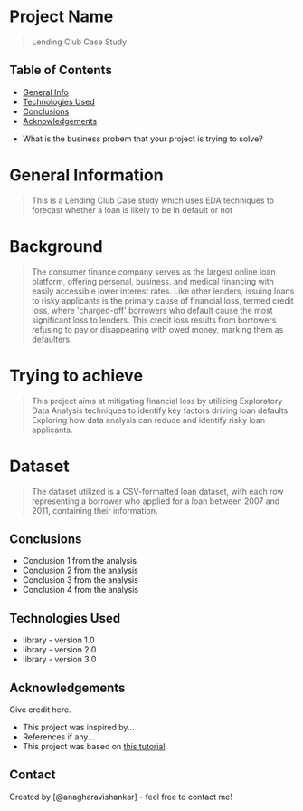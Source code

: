 # Project Name
> Lending Club Case Study

## Table of Contents
* [General Info](#general-information)
* [Technologies Used](#technologies-used)
* [Conclusions](#conclusions)
* [Acknowledgements](#acknowledgements)

- What is the business probem that your project is trying to solve?
# General Information
> This is a Lending Club Case study which uses EDA techniques to forecast whether a loan is likely to be in default or not

# Background
>The consumer finance company serves as the largest online loan platform, offering personal, business, and medical financing with easily accessible lower interest rates. Like other lenders, issuing loans to risky applicants is the primary cause of financial loss, termed credit loss, where 'charged-off' borrowers who default cause the most significant loss to lenders. This credit loss results from borrowers refusing to pay or disappearing with owed money, marking them as defaulters.

# Trying to achieve
> This project aims at mitigating financial loss by utilizing Exploratory Data Analysis techniques to identify key factors driving loan defaults. Exploring how data analysis can reduce and identify risky loan applicants.

# Dataset
> The dataset utilized is a CSV-formatted loan dataset, with each row representing a borrower who applied for a loan between 2007 and 2011, containing their information.

<!-- You don't have to answer all the questions - just the ones relevant to your project. -->

## Conclusions
- Conclusion 1 from the analysis
- Conclusion 2 from the analysis
- Conclusion 3 from the analysis
- Conclusion 4 from the analysis

<!-- You don't have to answer all the questions - just the ones relevant to your project. -->


## Technologies Used
- library - version 1.0
- library - version 2.0
- library - version 3.0

<!-- As the libraries versions keep on changing, it is recommended to mention the version of library used in this project -->

## Acknowledgements
Give credit here.
- This project was inspired by...
- References if any...
- This project was based on [this tutorial](https://www.example.com).


## Contact
Created by [@anagharavishankar] - feel free to contact me!


<!-- Optional -->
<!-- ## License -->
<!-- This project is open source and available under the [... License](). -->

<!-- You don't have to include all sections - just the one's relevant to your project -->